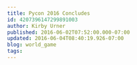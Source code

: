 ```yaml
---
title: Pycon 2016 Concludes
id: 4207396147299891003
author: Kirby Urner
published: 2016-06-02T07:52:00.000-07:00
updated: 2016-06-04T08:40:19.926-07:00
blog: world_game
tags: 
---
```



